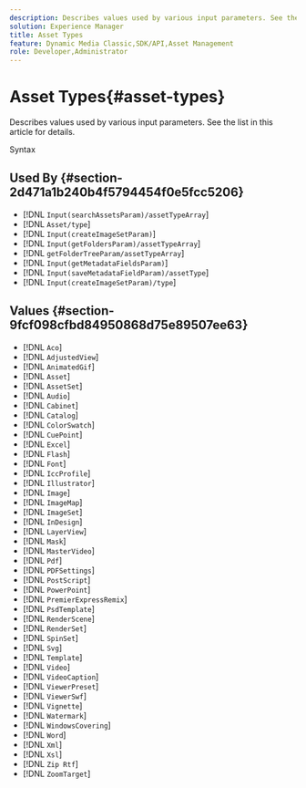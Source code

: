 ```yaml
---
description: Describes values used by various input parameters. See the list in this article for details.
solution: Experience Manager
title: Asset Types
feature: Dynamic Media Classic,SDK/API,Asset Management
role: Developer,Administrator
---
```


# Asset Types{#asset-types}

Describes values used by various input parameters. See the list in this article for details.

 Syntax 

## Used By {#section-2d471a1b240b4f5794454f0e5fcc5206}

* [!DNL `Input(searchAssetsParam)/assetTypeArray`] 
* [!DNL `Asset/type`] 
* [!DNL `Input(createImageSetParam)`] 
* [!DNL `Input(getFoldersParam)/assetTypeArray`] 
* [!DNL `getFolderTreeParam/assetTypeArray`] 
* [!DNL `Input(getMetadataFieldsParam)`] 
* [!DNL `Input(saveMetadataFieldParam)/assetType`] 
* [!DNL `Input(createImageSetParam)/type`]

## Values {#section-9fcf098cfbd84950868d75e89507ee63}

* [!DNL `Aco`] 
* [!DNL `AdjustedView`] 
* [!DNL `AnimatedGif`] 
* [!DNL `Asset`] 
* [!DNL `AssetSet`] 
* [!DNL `Audio`] 
* [!DNL `Cabinet`] 
* [!DNL `Catalog`] 
* [!DNL `ColorSwatch`] 
* [!DNL `CuePoint`] 
* [!DNL `Excel`] 
* [!DNL `Flash`] 
* [!DNL `Font`] 
* [!DNL `IccProfile`] 
* [!DNL `Illustrator`] 
* [!DNL `Image`] 
* [!DNL `ImageMap`] 
* [!DNL `ImageSet`] 
* [!DNL `InDesign`] 
* [!DNL `LayerView`] 
* [!DNL `Mask`] 
* [!DNL `MasterVideo`] 
* [!DNL `Pdf`]
* [!DNL `PDFSettings`] 
* [!DNL `PostScript`] 
* [!DNL `PowerPoint`] 
* [!DNL `PremierExpressRemix`] 
* [!DNL `PsdTemplate`] 
* [!DNL `RenderScene`] 
* [!DNL `RenderSet`] 
* [!DNL `SpinSet`] 
* [!DNL `Svg`] 
* [!DNL `Template`] 
* [!DNL `Video`] 
* [!DNL `VideoCaption`] 
* [!DNL `ViewerPreset`] 
* [!DNL `ViewerSwf`] 
* [!DNL `Vignette`] 
* [!DNL `Watermark`] 
* [!DNL `WindowsCovering`] 
* [!DNL `Word`] 
* [!DNL `Xml`] 
* [!DNL `Xsl`] 
* [!DNL `Zip Rtf`]
* [!DNL `ZoomTarget`]

